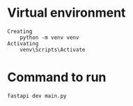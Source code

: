 # Virtual environment
    Creating
        python -m venv venv
    Activating
        venv\Scripts\Activate

# Command to run
    fastapi dev main.py

